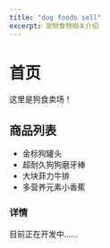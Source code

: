 ```yaml
---
title: "dog foods sell"
excerpt: 宠物食物相关介绍
---
```


<!-- * TOC
{:toc} -->

# 首页

这里是狗食卖场！

## 商品列表

* 金标狗罐头
* 超耐久狗狗磨牙棒
* 大块菲力牛排
* 多营养元素小香蕉

### 详情

目前正在开发中......
